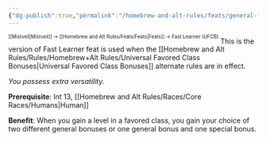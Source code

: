 ```yaml
---
{"dg-publish":true,"permalink":"/homebrew-and-alt-rules/feats/general-feats/fast-learner-ufcb/"}
---
```


<sup><sup>[[Mistveil\|Mistveil]] → [[Homebrew and Alt Rules/Feats/Feats\|Feats]] → Fast Learner (UFCB)</sup></sup> 
This is the version of Fast Learner feat is used when the [[Homebrew and Alt Rules/Rules/Homebrew+Alt Rules/Universal Favored Class Bonuses\|Universal Favored Class Bonuses]] alternate rules are in effect.

*You possess extra versatility.*

**Prerequisite**: Int 13, [[Homebrew and Alt Rules/Races/Core Races/Humans\|Human]]

**Benefit**: When you gain a level in a favored class, you gain your choice of two different general bonuses or one general bonus and one special bonus.